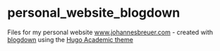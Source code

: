 # personal_website_blogdown
Files for my personal website www.johannesbreuer.com - created with [blogdown](https://bookdown.org/yihui/blogdown/) using the [Hugo Academic theme](https://themes.gohugo.io/academic/)
